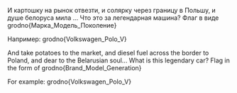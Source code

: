 И картошку на рынок отвезти, и солярку через границу в Польшу, и душе белоруса мила ...
Что это за легендарная машина?
Флаг в виде grodno{Марка_Модель_Поколение}

Например: grodno{Volkswagen_Polo_V}

And take potatoes to the market, and diesel fuel across the border to Poland, and dear to the Belarusian soul...
What is this legendary car?
Flag in the form of grodno{Brand_Model_Generation}

For example: grodno{Volkswagen_Polo_V}

